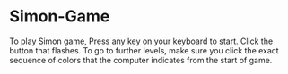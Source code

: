 # Simon-Game
To play Simon game, Press any key on your keyboard to start.
Click the button that flashes.
To go to further levels, make sure you click the exact sequence of colors that the computer indicates from the start of game. 
